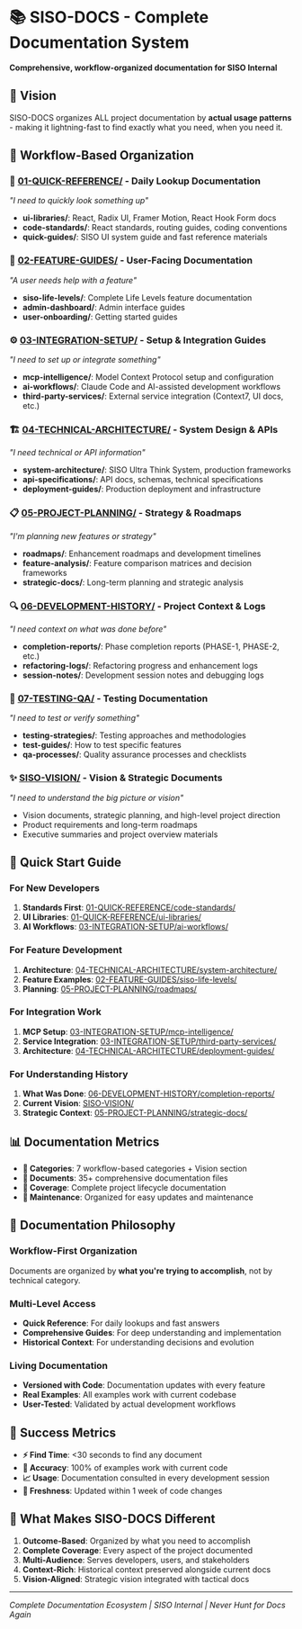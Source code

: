 # 📚 SISO-DOCS - Complete Documentation System

**Comprehensive, workflow-organized documentation for SISO Internal**

## 🎯 **Vision**

SISO-DOCS organizes ALL project documentation by **actual usage patterns** - making it lightning-fast to find exactly what you need, when you need it.

## 📁 **Workflow-Based Organization**

### **📖 [01-QUICK-REFERENCE/](./01-QUICK-REFERENCE/)** - Daily Lookup Documentation
*"I need to quickly look something up"*
- **ui-libraries/**: React, Radix UI, Framer Motion, React Hook Form docs
- **code-standards/**: React standards, routing guides, coding conventions  
- **quick-guides/**: SISO UI system guide and fast reference materials

### **🚀 [02-FEATURE-GUIDES/](./02-FEATURE-GUIDES/)** - User-Facing Documentation
*"A user needs help with a feature"*
- **siso-life-levels/**: Complete Life Levels feature documentation
- **admin-dashboard/**: Admin interface guides
- **user-onboarding/**: Getting started guides

### **⚙️ [03-INTEGRATION-SETUP/](./03-INTEGRATION-SETUP/)** - Setup & Integration Guides
*"I need to set up or integrate something"*
- **mcp-intelligence/**: Model Context Protocol setup and configuration
- **ai-workflows/**: Claude Code and AI-assisted development workflows
- **third-party-services/**: External service integration (Context7, UI docs, etc.)

### **🏗️ [04-TECHNICAL-ARCHITECTURE/](./04-TECHNICAL-ARCHITECTURE/)** - System Design & APIs
*"I need technical or API information"*
- **system-architecture/**: SISO Ultra Think System, production frameworks
- **api-specifications/**: API docs, schemas, technical specifications
- **deployment-guides/**: Production deployment and infrastructure

### **📋 [05-PROJECT-PLANNING/](./05-PROJECT-PLANNING/)** - Strategy & Roadmaps
*"I'm planning new features or strategy"*
- **roadmaps/**: Enhancement roadmaps and development timelines
- **feature-analysis/**: Feature comparison matrices and decision frameworks
- **strategic-docs/**: Long-term planning and strategic analysis

### **🔍 [06-DEVELOPMENT-HISTORY/](./06-DEVELOPMENT-HISTORY/)** - Project Context & Logs
*"I need context on what was done before"*
- **completion-reports/**: Phase completion reports (PHASE-1, PHASE-2, etc.)
- **refactoring-logs/**: Refactoring progress and enhancement logs
- **session-notes/**: Development session notes and debugging logs

### **🧪 [07-TESTING-QA/](./07-TESTING-QA/)** - Testing Documentation
*"I need to test or verify something"*
- **testing-strategies/**: Testing approaches and methodologies
- **test-guides/**: How to test specific features
- **qa-processes/**: Quality assurance processes and checklists

### **✨ [SISO-VISION/](./SISO-VISION/)** - Vision & Strategic Documents
*"I need to understand the big picture or vision"*
- Vision documents, strategic planning, and high-level project direction
- Product requirements and long-term roadmaps
- Executive summaries and project overview materials

## 🚀 **Quick Start Guide**

### **For New Developers**
1. **Standards First**: [01-QUICK-REFERENCE/code-standards/](./01-QUICK-REFERENCE/code-standards/)
2. **UI Libraries**: [01-QUICK-REFERENCE/ui-libraries/](./01-QUICK-REFERENCE/ui-libraries/)
3. **AI Workflows**: [03-INTEGRATION-SETUP/ai-workflows/](./03-INTEGRATION-SETUP/ai-workflows/)

### **For Feature Development**
1. **Architecture**: [04-TECHNICAL-ARCHITECTURE/system-architecture/](./04-TECHNICAL-ARCHITECTURE/system-architecture/)
2. **Feature Examples**: [02-FEATURE-GUIDES/siso-life-levels/](./02-FEATURE-GUIDES/siso-life-levels/)
3. **Planning**: [05-PROJECT-PLANNING/roadmaps/](./05-PROJECT-PLANNING/roadmaps/)

### **For Integration Work**
1. **MCP Setup**: [03-INTEGRATION-SETUP/mcp-intelligence/](./03-INTEGRATION-SETUP/mcp-intelligence/)
2. **Service Integration**: [03-INTEGRATION-SETUP/third-party-services/](./03-INTEGRATION-SETUP/third-party-services/)
3. **Architecture**: [04-TECHNICAL-ARCHITECTURE/deployment-guides/](./04-TECHNICAL-ARCHITECTURE/deployment-guides/)

### **For Understanding History**
1. **What Was Done**: [06-DEVELOPMENT-HISTORY/completion-reports/](./06-DEVELOPMENT-HISTORY/completion-reports/)
2. **Current Vision**: [SISO-VISION/](./SISO-VISION/)
3. **Strategic Context**: [05-PROJECT-PLANNING/strategic-docs/](./05-PROJECT-PLANNING/strategic-docs/)

## 📊 **Documentation Metrics**

- **📁 Categories**: 7 workflow-based categories + Vision section
- **📄 Documents**: 35+ comprehensive documentation files
- **🎯 Coverage**: Complete project lifecycle documentation
- **🔄 Maintenance**: Organized for easy updates and maintenance

## 🔧 **Documentation Philosophy**

### **Workflow-First Organization**
Documents are organized by **what you're trying to accomplish**, not by technical category.

### **Multi-Level Access**
- **Quick Reference**: For daily lookups and fast answers
- **Comprehensive Guides**: For deep understanding and implementation
- **Historical Context**: For understanding decisions and evolution

### **Living Documentation**
- **Versioned with Code**: Documentation updates with every feature
- **Real Examples**: All examples work with current codebase
- **User-Tested**: Validated by actual development workflows

## 🎯 **Success Metrics**

- **⚡ Find Time**: <30 seconds to find any document
- **🎯 Accuracy**: 100% of examples work with current code
- **📈 Usage**: Documentation consulted in every development session
- **🔄 Freshness**: Updated within 1 week of code changes

## 🌟 **What Makes SISO-DOCS Different**

1. **Outcome-Based**: Organized by what you need to accomplish
2. **Complete Coverage**: Every aspect of the project documented
3. **Multi-Audience**: Serves developers, users, and stakeholders
4. **Context-Rich**: Historical context preserved alongside current docs
5. **Vision-Aligned**: Strategic vision integrated with tactical docs

---
*Complete Documentation Ecosystem | SISO Internal | Never Hunt for Docs Again*
